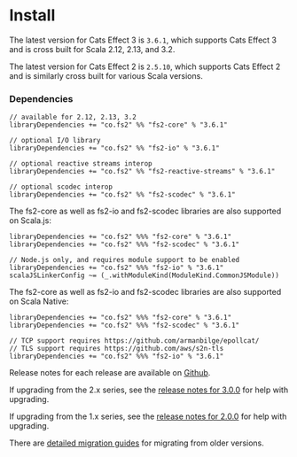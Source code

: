 # Install

The latest version for Cats Effect 3 is `3.6.1`, which supports Cats Effect 3 and is cross built for Scala 2.12, 2.13, and 3.2.

The latest version for Cats Effect 2 is `2.5.10`, which supports Cats Effect 2 and is similarly cross built for various Scala versions.

### Dependencies <!-- {docsify-ignore} -->

```
// available for 2.12, 2.13, 3.2
libraryDependencies += "co.fs2" %% "fs2-core" % "3.6.1"

// optional I/O library
libraryDependencies += "co.fs2" %% "fs2-io" % "3.6.1"

// optional reactive streams interop
libraryDependencies += "co.fs2" %% "fs2-reactive-streams" % "3.6.1"

// optional scodec interop
libraryDependencies += "co.fs2" %% "fs2-scodec" % "3.6.1"
```

The fs2-core as well as fs2-io and fs2-scodec libraries are also supported on Scala.js:

```
libraryDependencies += "co.fs2" %%% "fs2-core" % "3.6.1"
libraryDependencies += "co.fs2" %%% "fs2-scodec" % "3.6.1"

// Node.js only, and requires module support to be enabled
libraryDependencies += "co.fs2" %%% "fs2-io" % "3.6.1"
scalaJSLinkerConfig ~= (_.withModuleKind(ModuleKind.CommonJSModule)) 
```

The fs2-core as well as fs2-io and fs2-scodec libraries are also supported on Scala Native:
```
libraryDependencies += "co.fs2" %%% "fs2-core" % "3.6.1"
libraryDependencies += "co.fs2" %%% "fs2-scodec" % "3.6.1"

// TCP support requires https://github.com/armanbilge/epollcat/
// TLS support requires https://github.com/aws/s2n-tls
libraryDependencies += "co.fs2" %%% "fs2-io" % "3.6.1"
```

Release notes for each release are available on [Github](https://github.com/typelevel/fs2/releases/).

If upgrading from the 2.x series, see the [release notes for 3.0.0](https://github.com/typelevel/fs2/releases/tag/v3.0.0) for help with upgrading.

If upgrading from the 1.x series, see the [release notes for 2.0.0](https://github.com/typelevel/fs2/releases/tag/v2.0.0) for help with upgrading.

There are [detailed migration guides](https://github.com/typelevel/fs2/blob/main/docs/) for migrating from older versions.
